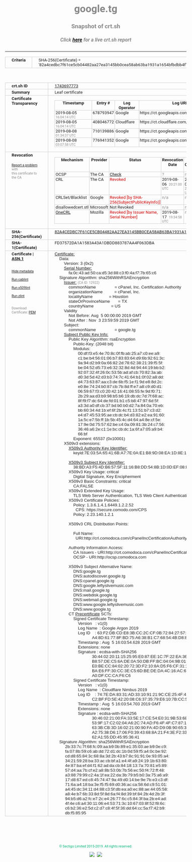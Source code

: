 # google.tg
### Snapshot of crt.sh
##### Click [here](https://crt.sh/?q=82A4CEDBC7F61CE5CB04482AA27EA3145BB0CEA58AB63BA1931A1654BFBDBB4F) for a live crt.sh report

---
<!DOCTYPE HTML PUBLIC "-//W3C//DTD HTML 4.0 Transitional//EN">
<HTML>
<HEAD>
  <META http-equiv="Content-Type" content="text/html; charset=UTF-8">
  <TITLE>crt.sh | 82a4cedbc7f61ce5cb04482aa27ea3145bb0cea58ab63ba1931a1654bfbdbb4f</TITLE>
  <META name="description" content="Free CT Log Certificate Search Tool from Sectigo (formerly Comodo CA)">
  <META name="keywords" content="crt.sh, CT, Certificate Transparency, Certificate Search, SSL Certificate, Sectigo, Comodo CA">
  <LINK href="//fonts.googleapis.com/css?family=Roboto+Mono|Roboto:400,400i,700,700i" rel="stylesheet">
  <STYLE type="text/css">
    a {
      white-space: nowrap;
    }
    body {
      color: #888888;
      font: 12pt Roboto, sans-serif;
      padding-top: 10px;
      text-align: center
    }
    form {
      margin: 0px
    }
    span {
      border-radius: 10px
    }
    span.heading {
      color: #888888;
      font: 12pt Roboto, sans-serif
    }
    span.title {
      background-color: #00B373;
      color: #FFFFFF;
      font: bold 18pt Roboto, sans-serif;
      padding: 0px 5px
    }
    span.text {
      color: #888888;
      font: 10pt Roboto, sans-serif
    }
    span.whiteongrey {
      background-color: #D9D9D6;
      color: #FFFFFF;
      font: bold 18pt Roboto, sans-serif;
      padding: 0px 5px
    }
    table {
      border-collapse: collapse;
      color: #222222;
      font: 10pt Roboto, sans-serif;
      margin-left: auto;
      margin-right: auto
    }
    table.options {
      border: none;
      margin-left: 10px
    }
    td, th {
      border: 1px solid #CCCCCC;
      padding: 0px 2px;
      text-align: left;
      vertical-align: top
    }
    td.outer, th.outer {
      border: 1px solid #CCCCCC;
      padding: 2px 20px;
      text-align: left
    }
    th.heading {
      color: #888888;
      font: bold italic 12pt Roboto, sans-serif;
      padding: 20px 0px 0px;
      text-align: center
    }
    th.options, td.options {
      border: none;
      vertical-align: middle
    }
    td.text {
      font: 10pt "Roboto Mono", sans-serif;
      padding: 2px 20px
    }
    td.heading {
      border: none;
      color: #888888;
      font: 12pt Roboto, sans-serif;
      padding-top: 20px;
      text-align: center
    }
    table.lint td, th {
      text-align: center
    }
    .button {
      background-color: #00B373;
      border-radius: 10px;
      color: #FFFFFF;
      font: bold 13pt Roboto, sans-serif
    }
    .copyright {
      font: 8pt Roboto, sans-serif;
      color: #00B373
    }
    .input {
      border: 1px solid #888888;
      font-weight: bold;
      text-align: center
    }
    .small {
      font: 8pt Roboto, sans-serif;
      color: #888888
    }
    .error {
      background-color: #FFDFDF;
      color: #CC0000;
      font-weight: bold
    }
    .fatal {
      background-color: #0000AA;
      color: #FFFFFF;
      font-weight: bold
    }
    .notice {
      background-color: #FFFFDF;
      color: #606000
    }
    .warning {
      background-color: #FFEFDF;
      color: #DF6000
    }
  </STYLE>
</HEAD>
<BODY>

<TABLE>
  <TR>
    <TH class="outer">Criteria</TH>
    <TD class="outer">SHA-256(Certificate) = '82a4cedbc7f61ce5cb04482aa27ea3145bb0cea58ab63ba1931a1654bfbdbb4f'</TD>
  </TR>
</TABLE>
<BR>
<TABLE>
  <TR>
    <TH class="outer">crt.sh ID</TH>
    <TD class="outer"><A href="?id=1743697773">1743697773</A></TD>
  </TR>
  <TR>
    <TH class="outer">Summary</TH>
    <TD class="outer">Leaf certificate</TD>
  </TR>
  <TR>
    <TH class="outer">Certificate<BR>Transparency</TH>
    <TD class="outer">
<TABLE class="options" style="margin-left:0px">
  <TR>
    <TH>Timestamp</TH>
    <TH>Entry #</TH>
    <TH>Log Operator</TH>
    <TH>Log URL</TH>
  </TR>
  <TR>
    <TD>2019-08-05&nbsp; <FONT class="small">16:04:14 UTC</FONT></TD>
    <TD>678793947</TD>
    <TD>Google</TD>
    <TD>https://ct.googleapis.com/logs/argon2019</TD>
  </TR>
  <TR>
    <TD>2019-08-05&nbsp; <FONT class="small">16:04:14 UTC</FONT></TD>
    <TD>408046772</TD>
    <TD>Cloudflare</TD>
    <TD>https://ct.cloudflare.com/logs/nimbus2019</TD>
  </TR>
  <TR>
    <TD>2019-08-08&nbsp; <FONT class="small">01:34:37 UTC</FONT></TD>
    <TD>710139886</TD>
    <TD>Google</TD>
    <TD>https://ct.googleapis.com/pilot</TD>
  </TR>
  <TR>
    <TD>2019-08-08&nbsp; <FONT class="small">03:07:58 UTC</FONT></TD>
    <TD>776941352</TD>
    <TD>Google</TD>
    <TD>https://ct.googleapis.com/rocketeer</TD>
  </TR>
</TABLE>
    </TD>
  </TR>
  <TR>
    <TH class="outer">Revocation<BR><BR>
      <DIV class="small" style="padding-top:3px"><A href="?id=1743697773&opt=problemreporting">Report a problem</A> with<BR>this certificate to the CA</DIV></TH>
    <TD class="outer">
      <TABLE class="options" style="margin-left:0px">
        <TR>
          <TH>Mechanism</TH>
          <TH>Provider</TH>
          <TH>Status</TH>
          <TH>Revocation Date</TH>
          <TH>Last Observed in CRL</TH>
          <TH>Last Checked <SPAN style="color:#CC0000;vertical-align:middle;font-size:70%;font-weight:normal">(Error)</SPAN></TH>
        </TR>
        <TR>
          <TD>OCSP</TD>
          <TD>The CA</TD>
          <TD><A href="?id=1743697773&opt=ocsp">Check</A></TD>
          <TD><SPAN style="color:#888888">?</SPAN></TD>
          <TD><SPAN style="color:#888888">n/a</SPAN></TD>
          <TD><SPAN style="color:#888888">?</SPAN></TD>
        </TR>
        <TR>
          <TD>CRL</TD>
          <TD>The CA</TD>
          <TD><SPAN style="color:#CC0000">Revoked</SPAN></TD><TD>2019-08-06&nbsp; <FONT class="small">20:21:00 UTC</FONT></TD><TD>2019-11-08&nbsp; <FONT class="small">22:26:59 UTC</FONT></TD><TD>2019-12-04&nbsp; <FONT class="small">19:11:39 UTC</FONT></TD>
        </TR>
        <TR>
          <TD>CRLSet/Blacklist</TD>
          <TD>Google</TD>
          <TD><SPAN style="color:#CC0000">Revoked [by SHA-256(SubjectPublicKeyInfo)]</SPAN></TD>
          <TD><SPAN style="color:#888888">n/a</SPAN></TD>
          <TD><SPAN style="color:#888888">n/a</SPAN></TD>
          <TD><SPAN style="color:#888888">n/a</SPAN></TD>
        </TR>
        <TR>
          <TD>disallowedcert.stl</TD>
          <TD>Microsoft</TD>
          <TD>Not Revoked</TD>
          <TD><SPAN style="color:#888888">n/a</SPAN></TD>
          <TD><SPAN style="color:#888888">n/a</SPAN></TD>
          <TD><SPAN style="color:#888888">n/a</SPAN></TD>
        </TR>
        <TR>
          <TD><A href="/mozilla-onecrl" target="_blank">OneCRL</A></TD>
          <TD>Mozilla</TD>
          <TD><SPAN style="color:#CC0000">Revoked [by Issuer Name, Serial Number]</SPAN></TD><TD>2019-08-17&nbsp; <FONT class="small">19:34:58 UTC</FONT></TD>
          <TD><SPAN style="color:#888888">n/a</SPAN></TD>
          <TD><SPAN style="color:#888888">n/a</SPAN></TD>
        </TR>
      </TABLE>
    </TD>
  </TR>
  <TR>
    <TH class="outer">SHA-256(Certificate)</TH>
    <TD class="outer"><A href="//censys.io/certificates/82a4cedbc7f61ce5cb04482aa27ea3145bb0cea58ab63ba1931a1654bfbdbb4f">82A4CEDBC7F61CE5CB04482AA27EA3145BB0CEA58AB63BA1931A1654BFBDBB4F</A></TD>
  </TR>
  <TR>
    <TH class="outer">SHA-1(Certificate)</TH>
    <TD class="outer">FD37572DA1A1583A43A1DBDD883787AA4F063DBA</TD>
  </TR>
  <TR>
    <TH class="outer">Certificate | <A href="?asn1=1743697773">ASN.1</A>
      <SPAN class="small"><BR>
      <BR><BR><A href="?id=1743697773&opt=nometadata">Hide metadata</A>
      <BR><BR><A href="?id=1743697773&opt=cablint">Run cablint</A>
      <BR><BR><A href="?id=1743697773&opt=x509lint">Run x509lint</A>
      <BR><BR><A href="?id=1743697773&opt=zlint">Run zlint</A>
      <BR><BR><BR>Download Certificate: <A href="?d=1743697773">PEM</A>
      </SPAN>
    </TH>
    <TD class="text"><A href="?d=1743697773">Certificate:</A><BR>&nbsp;&nbsp;&nbsp;&nbsp;Data:<BR>&nbsp;&nbsp;&nbsp;&nbsp;&nbsp;&nbsp;&nbsp;&nbsp;Version:&nbsp;3&nbsp;(0x2)<BR>&nbsp;&nbsp;&nbsp;&nbsp;&nbsp;&nbsp;&nbsp;&nbsp;<A href="?serial=00fa0c43ad50cad53d88c3f04af77b65c6">Serial&nbsp;Number:</A><BR>&nbsp;&nbsp;&nbsp;&nbsp;&nbsp;&nbsp;&nbsp;&nbsp;&nbsp;&nbsp;&nbsp;&nbsp;fa:0c:43:ad:50:ca:d5:3d:88:c3:f0:4a:f7:7b:65:c6<BR>&nbsp;&nbsp;&nbsp;&nbsp;Signature&nbsp;Algorithm:&nbsp;sha256WithRSAEncryption<BR>&nbsp;&nbsp;&nbsp;&nbsp;&nbsp;&nbsp;&nbsp;&nbsp;<A href="?caid=12922">Issuer:</A> <SPAN class="small">(CA ID: 12922)</SPAN><BR>&nbsp;&nbsp;&nbsp;&nbsp;&nbsp;&nbsp;&nbsp;&nbsp;&nbsp;&nbsp;&nbsp;&nbsp;commonName&nbsp;&nbsp;&nbsp;&nbsp;&nbsp;&nbsp;&nbsp;&nbsp;&nbsp;&nbsp;&nbsp;&nbsp;&nbsp;&nbsp;&nbsp;&nbsp;=&nbsp;cPanel,&nbsp;Inc.&nbsp;Certification&nbsp;Authority<BR>&nbsp;&nbsp;&nbsp;&nbsp;&nbsp;&nbsp;&nbsp;&nbsp;&nbsp;&nbsp;&nbsp;&nbsp;organizationName&nbsp;&nbsp;&nbsp;&nbsp;&nbsp;&nbsp;&nbsp;&nbsp;&nbsp;&nbsp;=&nbsp;cPanel,&nbsp;Inc.<BR>&nbsp;&nbsp;&nbsp;&nbsp;&nbsp;&nbsp;&nbsp;&nbsp;&nbsp;&nbsp;&nbsp;&nbsp;localityName&nbsp;&nbsp;&nbsp;&nbsp;&nbsp;&nbsp;&nbsp;&nbsp;&nbsp;&nbsp;&nbsp;&nbsp;&nbsp;&nbsp;=&nbsp;Houston<BR>&nbsp;&nbsp;&nbsp;&nbsp;&nbsp;&nbsp;&nbsp;&nbsp;&nbsp;&nbsp;&nbsp;&nbsp;stateOrProvinceName&nbsp;&nbsp;&nbsp;&nbsp;&nbsp;&nbsp;&nbsp;=&nbsp;TX<BR>&nbsp;&nbsp;&nbsp;&nbsp;&nbsp;&nbsp;&nbsp;&nbsp;&nbsp;&nbsp;&nbsp;&nbsp;countryName&nbsp;&nbsp;&nbsp;&nbsp;&nbsp;&nbsp;&nbsp;&nbsp;&nbsp;&nbsp;&nbsp;&nbsp;&nbsp;&nbsp;&nbsp;=&nbsp;US<BR>&nbsp;&nbsp;&nbsp;&nbsp;&nbsp;&nbsp;&nbsp;&nbsp;Validity<BR>&nbsp;&nbsp;&nbsp;&nbsp;&nbsp;&nbsp;&nbsp;&nbsp;&nbsp;&nbsp;&nbsp;&nbsp;Not&nbsp;Before:&nbsp;Aug&nbsp;&nbsp;5&nbsp;00:00:00&nbsp;2019&nbsp;GMT<BR>&nbsp;&nbsp;&nbsp;&nbsp;&nbsp;&nbsp;&nbsp;&nbsp;&nbsp;&nbsp;&nbsp;&nbsp;Not&nbsp;After&nbsp;:&nbsp;Nov&nbsp;&nbsp;3&nbsp;23:59:59&nbsp;2019&nbsp;GMT<BR>&nbsp;&nbsp;&nbsp;&nbsp;&nbsp;&nbsp;&nbsp;&nbsp;Subject:<BR>&nbsp;&nbsp;&nbsp;&nbsp;&nbsp;&nbsp;&nbsp;&nbsp;&nbsp;&nbsp;&nbsp;&nbsp;commonName&nbsp;&nbsp;&nbsp;&nbsp;&nbsp;&nbsp;&nbsp;&nbsp;&nbsp;&nbsp;&nbsp;&nbsp;&nbsp;&nbsp;&nbsp;&nbsp;=&nbsp;google.tg<BR>&nbsp;&nbsp;&nbsp;&nbsp;&nbsp;&nbsp;&nbsp;&nbsp;<A href="?spkisha256=2dc4cb591f7ef0663441646bcf5c0e9dbcded77ca02945193cefc6edb1740614">Subject&nbsp;Public&nbsp;Key&nbsp;Info:</A><BR>&nbsp;&nbsp;&nbsp;&nbsp;&nbsp;&nbsp;&nbsp;&nbsp;&nbsp;&nbsp;&nbsp;&nbsp;Public&nbsp;Key&nbsp;Algorithm:&nbsp;rsaEncryption<BR>&nbsp;&nbsp;&nbsp;&nbsp;&nbsp;&nbsp;&nbsp;&nbsp;&nbsp;&nbsp;&nbsp;&nbsp;&nbsp;&nbsp;&nbsp;&nbsp;Public-Key:&nbsp;(2048&nbsp;bit)<BR>&nbsp;&nbsp;&nbsp;&nbsp;&nbsp;&nbsp;&nbsp;&nbsp;&nbsp;&nbsp;&nbsp;&nbsp;&nbsp;&nbsp;&nbsp;&nbsp;Modulus:<BR>&nbsp;&nbsp;&nbsp;&nbsp;&nbsp;&nbsp;&nbsp;&nbsp;&nbsp;&nbsp;&nbsp;&nbsp;&nbsp;&nbsp;&nbsp;&nbsp;&nbsp;&nbsp;&nbsp;&nbsp;00:df:f3:e5:4e:70:8c:0f:fb:ab:25:a7:c0:ee:a9:<BR>&nbsp;&nbsp;&nbsp;&nbsp;&nbsp;&nbsp;&nbsp;&nbsp;&nbsp;&nbsp;&nbsp;&nbsp;&nbsp;&nbsp;&nbsp;&nbsp;&nbsp;&nbsp;&nbsp;&nbsp;c1:be:b4:56:01:06:b7:83:83:64:d9:6b:92:61:3c:<BR>&nbsp;&nbsp;&nbsp;&nbsp;&nbsp;&nbsp;&nbsp;&nbsp;&nbsp;&nbsp;&nbsp;&nbsp;&nbsp;&nbsp;&nbsp;&nbsp;&nbsp;&nbsp;&nbsp;&nbsp;9a:94:d2:b9:0a:66:82:2d:78:62:38:21:39:f5:5f:<BR>&nbsp;&nbsp;&nbsp;&nbsp;&nbsp;&nbsp;&nbsp;&nbsp;&nbsp;&nbsp;&nbsp;&nbsp;&nbsp;&nbsp;&nbsp;&nbsp;&nbsp;&nbsp;&nbsp;&nbsp;be:04:52:d5:73:e6:32:32:8d:4d:94:44:19:bb:b2:<BR>&nbsp;&nbsp;&nbsp;&nbsp;&nbsp;&nbsp;&nbsp;&nbsp;&nbsp;&nbsp;&nbsp;&nbsp;&nbsp;&nbsp;&nbsp;&nbsp;&nbsp;&nbsp;&nbsp;&nbsp;92:07:32:4f:26:0c:53:5b:ad:af:cb:70:82:3a:ab:<BR>&nbsp;&nbsp;&nbsp;&nbsp;&nbsp;&nbsp;&nbsp;&nbsp;&nbsp;&nbsp;&nbsp;&nbsp;&nbsp;&nbsp;&nbsp;&nbsp;&nbsp;&nbsp;&nbsp;&nbsp;d0:3d:5d:42:d3:b3:74:7c:41:64:b1:0f:02:a8:dd:<BR>&nbsp;&nbsp;&nbsp;&nbsp;&nbsp;&nbsp;&nbsp;&nbsp;&nbsp;&nbsp;&nbsp;&nbsp;&nbsp;&nbsp;&nbsp;&nbsp;&nbsp;&nbsp;&nbsp;&nbsp;d4:73:63:87:aa:c3:de:6b:f5:1e:f1:9d:e8:8d:2c:<BR>&nbsp;&nbsp;&nbsp;&nbsp;&nbsp;&nbsp;&nbsp;&nbsp;&nbsp;&nbsp;&nbsp;&nbsp;&nbsp;&nbsp;&nbsp;&nbsp;&nbsp;&nbsp;&nbsp;&nbsp;e0:8e:74:24:b0:87:cb:7b:8d:ff:e7:a8:c9:d0:d1:<BR>&nbsp;&nbsp;&nbsp;&nbsp;&nbsp;&nbsp;&nbsp;&nbsp;&nbsp;&nbsp;&nbsp;&nbsp;&nbsp;&nbsp;&nbsp;&nbsp;&nbsp;&nbsp;&nbsp;&nbsp;06:59:67:f3:c0:20:42:16:41:08:55:fe:9d:f0:71:<BR>&nbsp;&nbsp;&nbsp;&nbsp;&nbsp;&nbsp;&nbsp;&nbsp;&nbsp;&nbsp;&nbsp;&nbsp;&nbsp;&nbsp;&nbsp;&nbsp;&nbsp;&nbsp;&nbsp;&nbsp;2b:29:aa:d3:b9:98:b5:b6:19:db:dc:7d:7f:68:ac:<BR>&nbsp;&nbsp;&nbsp;&nbsp;&nbsp;&nbsp;&nbsp;&nbsp;&nbsp;&nbsp;&nbsp;&nbsp;&nbsp;&nbsp;&nbsp;&nbsp;&nbsp;&nbsp;&nbsp;&nbsp;8f:f9:f7:dc:64:de:fd:01:b1:c5:b8:47:97:6d:5f:<BR>&nbsp;&nbsp;&nbsp;&nbsp;&nbsp;&nbsp;&nbsp;&nbsp;&nbsp;&nbsp;&nbsp;&nbsp;&nbsp;&nbsp;&nbsp;&nbsp;&nbsp;&nbsp;&nbsp;&nbsp;a3:3d:a0:df:cb:37:bd:b0:b0:d2:7a:84:0a:70:eb:<BR>&nbsp;&nbsp;&nbsp;&nbsp;&nbsp;&nbsp;&nbsp;&nbsp;&nbsp;&nbsp;&nbsp;&nbsp;&nbsp;&nbsp;&nbsp;&nbsp;&nbsp;&nbsp;&nbsp;&nbsp;bb:60:34:4d:1b:ef:6f:2b:4c:f1:13:51:b7:c3:d2:<BR>&nbsp;&nbsp;&nbsp;&nbsp;&nbsp;&nbsp;&nbsp;&nbsp;&nbsp;&nbsp;&nbsp;&nbsp;&nbsp;&nbsp;&nbsp;&nbsp;&nbsp;&nbsp;&nbsp;&nbsp;e4:d7:45:53:95:ae:cb:dc:b4:d3:82:e2:ea:91:60:<BR>&nbsp;&nbsp;&nbsp;&nbsp;&nbsp;&nbsp;&nbsp;&nbsp;&nbsp;&nbsp;&nbsp;&nbsp;&nbsp;&nbsp;&nbsp;&nbsp;&nbsp;&nbsp;&nbsp;&nbsp;1a:5c:e7:5b:ff:1b:5b:45:4c:d4:64:a4:8e:cf:5e:<BR>&nbsp;&nbsp;&nbsp;&nbsp;&nbsp;&nbsp;&nbsp;&nbsp;&nbsp;&nbsp;&nbsp;&nbsp;&nbsp;&nbsp;&nbsp;&nbsp;&nbsp;&nbsp;&nbsp;&nbsp;17:9e:0d:75:57:62:be:c4:0a:09:81:3b:24:c7:56:<BR>&nbsp;&nbsp;&nbsp;&nbsp;&nbsp;&nbsp;&nbsp;&nbsp;&nbsp;&nbsp;&nbsp;&nbsp;&nbsp;&nbsp;&nbsp;&nbsp;&nbsp;&nbsp;&nbsp;&nbsp;36:46:a6:2e:c1:1e:bc:cb:dc:1a:6f:a7:05:a9:b4:<BR>&nbsp;&nbsp;&nbsp;&nbsp;&nbsp;&nbsp;&nbsp;&nbsp;&nbsp;&nbsp;&nbsp;&nbsp;&nbsp;&nbsp;&nbsp;&nbsp;&nbsp;&nbsp;&nbsp;&nbsp;66:bf<BR>&nbsp;&nbsp;&nbsp;&nbsp;&nbsp;&nbsp;&nbsp;&nbsp;&nbsp;&nbsp;&nbsp;&nbsp;&nbsp;&nbsp;&nbsp;&nbsp;Exponent:&nbsp;65537&nbsp;(0x10001)<BR>&nbsp;&nbsp;&nbsp;&nbsp;&nbsp;&nbsp;&nbsp;&nbsp;X509v3&nbsp;extensions:<BR>&nbsp;&nbsp;&nbsp;&nbsp;&nbsp;&nbsp;&nbsp;&nbsp;&nbsp;&nbsp;&nbsp;&nbsp;<A href="?ski=7e035a65416ba77e0ae1b89d08ea1d8e1d6ac765">X509v3&nbsp;Authority&nbsp;Key&nbsp;Identifier:</A><BR>&nbsp;&nbsp;&nbsp;&nbsp;&nbsp;&nbsp;&nbsp;&nbsp;&nbsp;&nbsp;&nbsp;&nbsp;&nbsp;&nbsp;&nbsp;&nbsp;keyid:7E:03:5A:65:41:6B:A7:7E:0A:E1:B8:9D:08:EA:1D:8E:1D:6A:C7:65<BR><BR>&nbsp;&nbsp;&nbsp;&nbsp;&nbsp;&nbsp;&nbsp;&nbsp;&nbsp;&nbsp;&nbsp;&nbsp;<A href="?ski=38bda3f54db6575f1116b8dd548b1d0def08d09c">X509v3&nbsp;Subject&nbsp;Key&nbsp;Identifier:</A><BR>&nbsp;&nbsp;&nbsp;&nbsp;&nbsp;&nbsp;&nbsp;&nbsp;&nbsp;&nbsp;&nbsp;&nbsp;&nbsp;&nbsp;&nbsp;&nbsp;38:BD:A3:F5:4D:B6:57:5F:11:16:B8:DD:54:8B:1D:0D:EF:08:D0:9C<BR>&nbsp;&nbsp;&nbsp;&nbsp;&nbsp;&nbsp;&nbsp;&nbsp;&nbsp;&nbsp;&nbsp;&nbsp;X509v3&nbsp;Key&nbsp;Usage:&nbsp;critical<BR>&nbsp;&nbsp;&nbsp;&nbsp;&nbsp;&nbsp;&nbsp;&nbsp;&nbsp;&nbsp;&nbsp;&nbsp;&nbsp;&nbsp;&nbsp;&nbsp;Digital&nbsp;Signature,&nbsp;Key&nbsp;Encipherment<BR>&nbsp;&nbsp;&nbsp;&nbsp;&nbsp;&nbsp;&nbsp;&nbsp;&nbsp;&nbsp;&nbsp;&nbsp;X509v3&nbsp;Basic&nbsp;Constraints:&nbsp;critical<BR>&nbsp;&nbsp;&nbsp;&nbsp;&nbsp;&nbsp;&nbsp;&nbsp;&nbsp;&nbsp;&nbsp;&nbsp;&nbsp;&nbsp;&nbsp;&nbsp;CA:FALSE<BR>&nbsp;&nbsp;&nbsp;&nbsp;&nbsp;&nbsp;&nbsp;&nbsp;&nbsp;&nbsp;&nbsp;&nbsp;X509v3&nbsp;Extended&nbsp;Key&nbsp;Usage:&nbsp;<BR>&nbsp;&nbsp;&nbsp;&nbsp;&nbsp;&nbsp;&nbsp;&nbsp;&nbsp;&nbsp;&nbsp;&nbsp;&nbsp;&nbsp;&nbsp;&nbsp;TLS&nbsp;Web&nbsp;Server&nbsp;Authentication,&nbsp;TLS&nbsp;Web&nbsp;Client&nbsp;Authentication<BR>&nbsp;&nbsp;&nbsp;&nbsp;&nbsp;&nbsp;&nbsp;&nbsp;&nbsp;&nbsp;&nbsp;&nbsp;X509v3&nbsp;Certificate&nbsp;Policies:&nbsp;<BR>&nbsp;&nbsp;&nbsp;&nbsp;&nbsp;&nbsp;&nbsp;&nbsp;&nbsp;&nbsp;&nbsp;&nbsp;&nbsp;&nbsp;&nbsp;&nbsp;Policy:&nbsp;1.3.6.1.4.1.6449.1.2.2.52<BR>&nbsp;&nbsp;&nbsp;&nbsp;&nbsp;&nbsp;&nbsp;&nbsp;&nbsp;&nbsp;&nbsp;&nbsp;&nbsp;&nbsp;&nbsp;&nbsp;&nbsp;&nbsp;CPS:&nbsp;https://secure.comodo.com/CPS<BR>&nbsp;&nbsp;&nbsp;&nbsp;&nbsp;&nbsp;&nbsp;&nbsp;&nbsp;&nbsp;&nbsp;&nbsp;&nbsp;&nbsp;&nbsp;&nbsp;Policy:&nbsp;2.23.140.1.2.1<BR><BR>&nbsp;&nbsp;&nbsp;&nbsp;&nbsp;&nbsp;&nbsp;&nbsp;&nbsp;&nbsp;&nbsp;&nbsp;X509v3&nbsp;CRL&nbsp;Distribution&nbsp;Points:&nbsp;<BR><BR>&nbsp;&nbsp;&nbsp;&nbsp;&nbsp;&nbsp;&nbsp;&nbsp;&nbsp;&nbsp;&nbsp;&nbsp;&nbsp;&nbsp;&nbsp;&nbsp;Full&nbsp;Name:<BR>&nbsp;&nbsp;&nbsp;&nbsp;&nbsp;&nbsp;&nbsp;&nbsp;&nbsp;&nbsp;&nbsp;&nbsp;&nbsp;&nbsp;&nbsp;&nbsp;&nbsp;&nbsp;URI:http://crl.comodoca.com/cPanelIncCertificationAuthority.crl<BR><BR>&nbsp;&nbsp;&nbsp;&nbsp;&nbsp;&nbsp;&nbsp;&nbsp;&nbsp;&nbsp;&nbsp;&nbsp;Authority&nbsp;Information&nbsp;Access:&nbsp;<BR>&nbsp;&nbsp;&nbsp;&nbsp;&nbsp;&nbsp;&nbsp;&nbsp;&nbsp;&nbsp;&nbsp;&nbsp;&nbsp;&nbsp;&nbsp;&nbsp;CA&nbsp;Issuers&nbsp;-&nbsp;URI:http://crt.comodoca.com/cPanelIncCertificationAuthority.crt<BR>&nbsp;&nbsp;&nbsp;&nbsp;&nbsp;&nbsp;&nbsp;&nbsp;&nbsp;&nbsp;&nbsp;&nbsp;&nbsp;&nbsp;&nbsp;&nbsp;OCSP&nbsp;-&nbsp;URI:http://ocsp.comodoca.com<BR><BR>&nbsp;&nbsp;&nbsp;&nbsp;&nbsp;&nbsp;&nbsp;&nbsp;&nbsp;&nbsp;&nbsp;&nbsp;X509v3&nbsp;Subject&nbsp;Alternative&nbsp;Name:&nbsp;<BR>&nbsp;&nbsp;&nbsp;&nbsp;&nbsp;&nbsp;&nbsp;&nbsp;&nbsp;&nbsp;&nbsp;&nbsp;&nbsp;&nbsp;&nbsp;&nbsp;DNS:google.tg<BR>&nbsp;&nbsp;&nbsp;&nbsp;&nbsp;&nbsp;&nbsp;&nbsp;&nbsp;&nbsp;&nbsp;&nbsp;&nbsp;&nbsp;&nbsp;&nbsp;DNS:autodiscover.google.tg<BR>&nbsp;&nbsp;&nbsp;&nbsp;&nbsp;&nbsp;&nbsp;&nbsp;&nbsp;&nbsp;&nbsp;&nbsp;&nbsp;&nbsp;&nbsp;&nbsp;DNS:cpanel.google.tg<BR>&nbsp;&nbsp;&nbsp;&nbsp;&nbsp;&nbsp;&nbsp;&nbsp;&nbsp;&nbsp;&nbsp;&nbsp;&nbsp;&nbsp;&nbsp;&nbsp;DNS:google.leftyslivemusic.com<BR>&nbsp;&nbsp;&nbsp;&nbsp;&nbsp;&nbsp;&nbsp;&nbsp;&nbsp;&nbsp;&nbsp;&nbsp;&nbsp;&nbsp;&nbsp;&nbsp;DNS:mail.google.tg<BR>&nbsp;&nbsp;&nbsp;&nbsp;&nbsp;&nbsp;&nbsp;&nbsp;&nbsp;&nbsp;&nbsp;&nbsp;&nbsp;&nbsp;&nbsp;&nbsp;DNS:webdisk.google.tg<BR>&nbsp;&nbsp;&nbsp;&nbsp;&nbsp;&nbsp;&nbsp;&nbsp;&nbsp;&nbsp;&nbsp;&nbsp;&nbsp;&nbsp;&nbsp;&nbsp;DNS:webmail.google.tg<BR>&nbsp;&nbsp;&nbsp;&nbsp;&nbsp;&nbsp;&nbsp;&nbsp;&nbsp;&nbsp;&nbsp;&nbsp;&nbsp;&nbsp;&nbsp;&nbsp;DNS:www.google.leftyslivemusic.com<BR>&nbsp;&nbsp;&nbsp;&nbsp;&nbsp;&nbsp;&nbsp;&nbsp;&nbsp;&nbsp;&nbsp;&nbsp;&nbsp;&nbsp;&nbsp;&nbsp;DNS:www.google.tg<BR>&nbsp;&nbsp;&nbsp;&nbsp;&nbsp;&nbsp;&nbsp;&nbsp;&nbsp;&nbsp;&nbsp;&nbsp;CT <A href="?id=1743697409">Precertificate</A>&nbsp;SCTs:&nbsp;<BR>&nbsp;&nbsp;&nbsp;&nbsp;&nbsp;&nbsp;&nbsp;&nbsp;&nbsp;&nbsp;&nbsp;&nbsp;&nbsp;&nbsp;&nbsp;&nbsp;Signed&nbsp;Certificate&nbsp;Timestamp:<BR>&nbsp;&nbsp;&nbsp;&nbsp;&nbsp;&nbsp;&nbsp;&nbsp;&nbsp;&nbsp;&nbsp;&nbsp;&nbsp;&nbsp;&nbsp;&nbsp;&nbsp;&nbsp;&nbsp;&nbsp;Version&nbsp;&nbsp;&nbsp;:&nbsp;v1(0)<BR>&nbsp;&nbsp;&nbsp;&nbsp;&nbsp;&nbsp;&nbsp;&nbsp;&nbsp;&nbsp;&nbsp;&nbsp;&nbsp;&nbsp;&nbsp;&nbsp;&nbsp;&nbsp;&nbsp;&nbsp;Log&nbsp;Name&nbsp;&nbsp;:&nbsp;Google&nbsp;Argon&nbsp;2019<BR>&nbsp;&nbsp;&nbsp;&nbsp;&nbsp;&nbsp;&nbsp;&nbsp;&nbsp;&nbsp;&nbsp;&nbsp;&nbsp;&nbsp;&nbsp;&nbsp;&nbsp;&nbsp;&nbsp;&nbsp;Log&nbsp;ID&nbsp;&nbsp;&nbsp;&nbsp;:&nbsp;63:F2:DB:CD:E8:3B:CC:2C:CF:0B:72:84:27:57:6B:33:<BR>&nbsp;&nbsp;&nbsp;&nbsp;&nbsp;&nbsp;&nbsp;&nbsp;&nbsp;&nbsp;&nbsp;&nbsp;&nbsp;&nbsp;&nbsp;&nbsp;&nbsp;&nbsp;&nbsp;&nbsp;&nbsp;&nbsp;&nbsp;&nbsp;&nbsp;&nbsp;&nbsp;&nbsp;&nbsp;&nbsp;&nbsp;&nbsp;A4:8D:61:77:8F:BD:75:A6:38:B1:C7:68:54:4B:D8:8D<BR>&nbsp;&nbsp;&nbsp;&nbsp;&nbsp;&nbsp;&nbsp;&nbsp;&nbsp;&nbsp;&nbsp;&nbsp;&nbsp;&nbsp;&nbsp;&nbsp;&nbsp;&nbsp;&nbsp;&nbsp;Timestamp&nbsp;:&nbsp;Aug&nbsp;&nbsp;5&nbsp;16:03:54.628&nbsp;2019&nbsp;GMT<BR>&nbsp;&nbsp;&nbsp;&nbsp;&nbsp;&nbsp;&nbsp;&nbsp;&nbsp;&nbsp;&nbsp;&nbsp;&nbsp;&nbsp;&nbsp;&nbsp;&nbsp;&nbsp;&nbsp;&nbsp;Extensions:&nbsp;none<BR>&nbsp;&nbsp;&nbsp;&nbsp;&nbsp;&nbsp;&nbsp;&nbsp;&nbsp;&nbsp;&nbsp;&nbsp;&nbsp;&nbsp;&nbsp;&nbsp;&nbsp;&nbsp;&nbsp;&nbsp;Signature&nbsp;:&nbsp;ecdsa-with-SHA256<BR>&nbsp;&nbsp;&nbsp;&nbsp;&nbsp;&nbsp;&nbsp;&nbsp;&nbsp;&nbsp;&nbsp;&nbsp;&nbsp;&nbsp;&nbsp;&nbsp;&nbsp;&nbsp;&nbsp;&nbsp;&nbsp;&nbsp;&nbsp;&nbsp;&nbsp;&nbsp;&nbsp;&nbsp;&nbsp;&nbsp;&nbsp;&nbsp;30:44:02:20:11:15:25:95:E0:87:EE:1C:7F:22:EA:36:<BR>&nbsp;&nbsp;&nbsp;&nbsp;&nbsp;&nbsp;&nbsp;&nbsp;&nbsp;&nbsp;&nbsp;&nbsp;&nbsp;&nbsp;&nbsp;&nbsp;&nbsp;&nbsp;&nbsp;&nbsp;&nbsp;&nbsp;&nbsp;&nbsp;&nbsp;&nbsp;&nbsp;&nbsp;&nbsp;&nbsp;&nbsp;&nbsp;B8:57:DE:C5:6A:DE:0A:50:DB:FF:BC:04:04:9B:01:24:<BR>&nbsp;&nbsp;&nbsp;&nbsp;&nbsp;&nbsp;&nbsp;&nbsp;&nbsp;&nbsp;&nbsp;&nbsp;&nbsp;&nbsp;&nbsp;&nbsp;&nbsp;&nbsp;&nbsp;&nbsp;&nbsp;&nbsp;&nbsp;&nbsp;&nbsp;&nbsp;&nbsp;&nbsp;&nbsp;&nbsp;&nbsp;&nbsp;E0:BE:CC:84:02:20:72:3D:F2:10:8A:D5:F6:CF:31:17:<BR>&nbsp;&nbsp;&nbsp;&nbsp;&nbsp;&nbsp;&nbsp;&nbsp;&nbsp;&nbsp;&nbsp;&nbsp;&nbsp;&nbsp;&nbsp;&nbsp;&nbsp;&nbsp;&nbsp;&nbsp;&nbsp;&nbsp;&nbsp;&nbsp;&nbsp;&nbsp;&nbsp;&nbsp;&nbsp;&nbsp;&nbsp;&nbsp;BA:E6:FF:30:CC:3E:C5:6D:BE:DE:DA:4C:16:AC:67:4B:<BR>&nbsp;&nbsp;&nbsp;&nbsp;&nbsp;&nbsp;&nbsp;&nbsp;&nbsp;&nbsp;&nbsp;&nbsp;&nbsp;&nbsp;&nbsp;&nbsp;&nbsp;&nbsp;&nbsp;&nbsp;&nbsp;&nbsp;&nbsp;&nbsp;&nbsp;&nbsp;&nbsp;&nbsp;&nbsp;&nbsp;&nbsp;&nbsp;A0:DF:CC:CA:F6:C6<BR>&nbsp;&nbsp;&nbsp;&nbsp;&nbsp;&nbsp;&nbsp;&nbsp;&nbsp;&nbsp;&nbsp;&nbsp;&nbsp;&nbsp;&nbsp;&nbsp;Signed&nbsp;Certificate&nbsp;Timestamp:<BR>&nbsp;&nbsp;&nbsp;&nbsp;&nbsp;&nbsp;&nbsp;&nbsp;&nbsp;&nbsp;&nbsp;&nbsp;&nbsp;&nbsp;&nbsp;&nbsp;&nbsp;&nbsp;&nbsp;&nbsp;Version&nbsp;&nbsp;&nbsp;:&nbsp;v1(0)<BR>&nbsp;&nbsp;&nbsp;&nbsp;&nbsp;&nbsp;&nbsp;&nbsp;&nbsp;&nbsp;&nbsp;&nbsp;&nbsp;&nbsp;&nbsp;&nbsp;&nbsp;&nbsp;&nbsp;&nbsp;Log&nbsp;Name&nbsp;&nbsp;:&nbsp;Cloudflare&nbsp;Nimbus&nbsp;2019<BR>&nbsp;&nbsp;&nbsp;&nbsp;&nbsp;&nbsp;&nbsp;&nbsp;&nbsp;&nbsp;&nbsp;&nbsp;&nbsp;&nbsp;&nbsp;&nbsp;&nbsp;&nbsp;&nbsp;&nbsp;Log&nbsp;ID&nbsp;&nbsp;&nbsp;&nbsp;:&nbsp;74:7E:DA:83:31:AD:33:10:91:21:9C:CE:25:4F:42:70:<BR>&nbsp;&nbsp;&nbsp;&nbsp;&nbsp;&nbsp;&nbsp;&nbsp;&nbsp;&nbsp;&nbsp;&nbsp;&nbsp;&nbsp;&nbsp;&nbsp;&nbsp;&nbsp;&nbsp;&nbsp;&nbsp;&nbsp;&nbsp;&nbsp;&nbsp;&nbsp;&nbsp;&nbsp;&nbsp;&nbsp;&nbsp;&nbsp;C2:BF:FD:5E:42:20:08:C6:37:35:79:E6:10:7B:CC:56<BR>&nbsp;&nbsp;&nbsp;&nbsp;&nbsp;&nbsp;&nbsp;&nbsp;&nbsp;&nbsp;&nbsp;&nbsp;&nbsp;&nbsp;&nbsp;&nbsp;&nbsp;&nbsp;&nbsp;&nbsp;Timestamp&nbsp;:&nbsp;Aug&nbsp;&nbsp;5&nbsp;16:03:54.703&nbsp;2019&nbsp;GMT<BR>&nbsp;&nbsp;&nbsp;&nbsp;&nbsp;&nbsp;&nbsp;&nbsp;&nbsp;&nbsp;&nbsp;&nbsp;&nbsp;&nbsp;&nbsp;&nbsp;&nbsp;&nbsp;&nbsp;&nbsp;Extensions:&nbsp;none<BR>&nbsp;&nbsp;&nbsp;&nbsp;&nbsp;&nbsp;&nbsp;&nbsp;&nbsp;&nbsp;&nbsp;&nbsp;&nbsp;&nbsp;&nbsp;&nbsp;&nbsp;&nbsp;&nbsp;&nbsp;Signature&nbsp;:&nbsp;ecdsa-with-SHA256<BR>&nbsp;&nbsp;&nbsp;&nbsp;&nbsp;&nbsp;&nbsp;&nbsp;&nbsp;&nbsp;&nbsp;&nbsp;&nbsp;&nbsp;&nbsp;&nbsp;&nbsp;&nbsp;&nbsp;&nbsp;&nbsp;&nbsp;&nbsp;&nbsp;&nbsp;&nbsp;&nbsp;&nbsp;&nbsp;&nbsp;&nbsp;&nbsp;30:46:02:21:00:FA:33:5E:17:CE:54:E0:31:9B:53:68:<BR>&nbsp;&nbsp;&nbsp;&nbsp;&nbsp;&nbsp;&nbsp;&nbsp;&nbsp;&nbsp;&nbsp;&nbsp;&nbsp;&nbsp;&nbsp;&nbsp;&nbsp;&nbsp;&nbsp;&nbsp;&nbsp;&nbsp;&nbsp;&nbsp;&nbsp;&nbsp;&nbsp;&nbsp;&nbsp;&nbsp;&nbsp;&nbsp;53:9F:17:C2:02:04:A6:2C:74:AD:F6:4F:4F:C7:87:14:<BR>&nbsp;&nbsp;&nbsp;&nbsp;&nbsp;&nbsp;&nbsp;&nbsp;&nbsp;&nbsp;&nbsp;&nbsp;&nbsp;&nbsp;&nbsp;&nbsp;&nbsp;&nbsp;&nbsp;&nbsp;&nbsp;&nbsp;&nbsp;&nbsp;&nbsp;&nbsp;&nbsp;&nbsp;&nbsp;&nbsp;&nbsp;&nbsp;63:3B:CB:3D:16:02:21:00:90:FA:4D:D9:0B:90:65:36:<BR>&nbsp;&nbsp;&nbsp;&nbsp;&nbsp;&nbsp;&nbsp;&nbsp;&nbsp;&nbsp;&nbsp;&nbsp;&nbsp;&nbsp;&nbsp;&nbsp;&nbsp;&nbsp;&nbsp;&nbsp;&nbsp;&nbsp;&nbsp;&nbsp;&nbsp;&nbsp;&nbsp;&nbsp;&nbsp;&nbsp;&nbsp;&nbsp;A2:75:38:D6:17:06:F0:39:43:68:8A:21:F4:3E:F2:33:<BR>&nbsp;&nbsp;&nbsp;&nbsp;&nbsp;&nbsp;&nbsp;&nbsp;&nbsp;&nbsp;&nbsp;&nbsp;&nbsp;&nbsp;&nbsp;&nbsp;&nbsp;&nbsp;&nbsp;&nbsp;&nbsp;&nbsp;&nbsp;&nbsp;&nbsp;&nbsp;&nbsp;&nbsp;&nbsp;&nbsp;&nbsp;&nbsp;62:A1:55:DD:45:95:36:41<BR>&nbsp;&nbsp;&nbsp;&nbsp;Signature&nbsp;Algorithm:&nbsp;sha256WithRSAEncryption<BR>&nbsp;&nbsp;&nbsp;&nbsp;&nbsp;&nbsp;&nbsp;&nbsp;&nbsp;2b:33:7c:7f:68:fc:09:aa:b9:0b:89:e1:35:03:ae:b9:0e:c9:<BR>&nbsp;&nbsp;&nbsp;&nbsp;&nbsp;&nbsp;&nbsp;&nbsp;&nbsp;fa:07:8b:59:c6:ab:dd:72:d1:dc:1b:0d:59:f5:a4:0c:be:92:<BR>&nbsp;&nbsp;&nbsp;&nbsp;&nbsp;&nbsp;&nbsp;&nbsp;&nbsp;cd:d8:65:84:3c:68:8a:3d:2b:43:b7:8c:91:91:0e:93:05:a4:<BR>&nbsp;&nbsp;&nbsp;&nbsp;&nbsp;&nbsp;&nbsp;&nbsp;&nbsp;34:21:59:28:ba:33:ac:cb:bf:a1:e4:4f:a9:24:19:1b:63:80:<BR>&nbsp;&nbsp;&nbsp;&nbsp;&nbsp;&nbsp;&nbsp;&nbsp;&nbsp;4e:87:ba:ef:d4:f1:62:ad:da:cb:84:18:13:7a:70:81:e5:89:<BR>&nbsp;&nbsp;&nbsp;&nbsp;&nbsp;&nbsp;&nbsp;&nbsp;&nbsp;57:d4:aa:7b:cf:e2:a8:8b:53:0b:7b:56:ec:50:f4:72:ff:48:<BR>&nbsp;&nbsp;&nbsp;&nbsp;&nbsp;&nbsp;&nbsp;&nbsp;&nbsp;a3:88:79:99:c2:4a:1f:ea:22:da:3b:79:b5:b0:3a:75:a6:a9:<BR>&nbsp;&nbsp;&nbsp;&nbsp;&nbsp;&nbsp;&nbsp;&nbsp;&nbsp;17:d8:67:ed:c8:45:74:47:9a:49:d0:14:be:9e:7b:e3:c3:df:<BR>&nbsp;&nbsp;&nbsp;&nbsp;&nbsp;&nbsp;&nbsp;&nbsp;&nbsp;71:6a:a4:18:ba:3e:f5:f5:69:d0:36:ac:ca:58:6d:c9:51:01:<BR>&nbsp;&nbsp;&nbsp;&nbsp;&nbsp;&nbsp;&nbsp;&nbsp;&nbsp;a4:45:dc:34:11:d4:88:c3:5f:db:ea:a0:ec:88:ae:44:05:58:<BR>&nbsp;&nbsp;&nbsp;&nbsp;&nbsp;&nbsp;&nbsp;&nbsp;&nbsp;a8:4e:b7:6b:33:8d:5f:8d:6a:f4:8d:39:bf:84:2b:4d:2b:3f:<BR>&nbsp;&nbsp;&nbsp;&nbsp;&nbsp;&nbsp;&nbsp;&nbsp;&nbsp;94:b5:d6:a2:fc:e7:2c:e4:26:77:6c:c5:84:3f:ba:2b:e4:ad:<BR>&nbsp;&nbsp;&nbsp;&nbsp;&nbsp;&nbsp;&nbsp;&nbsp;&nbsp;4f:4e:c6:a4:30:11:06:e4:53:71:3c:10:67:03:8f:52:f8:6c:<BR>&nbsp;&nbsp;&nbsp;&nbsp;&nbsp;&nbsp;&nbsp;&nbsp;&nbsp;c6:b2:36:e2:5d:c2:d7:c8:4f:5f:36:dd:64:cc:5a:f7:42:b9:<BR>&nbsp;&nbsp;&nbsp;&nbsp;&nbsp;&nbsp;&nbsp;&nbsp;&nbsp;db:f5:85:95<BR>    </TD>
  </TR>
</TABLE>

  <BR><BR><BR>

  <P class="copyright">&copy; Sectigo Limited 2015-2019. All rights reserved.</P>
  <DIV>
    <A href="https://sectigo.com/"><IMG src="/sectigo_s.png"></A>
    &nbsp;<A href="https://github.com/crtsh"><IMG src="/GitHub-Mark-32px.png"></A>
  </DIV>
</BODY>
</HTML>
